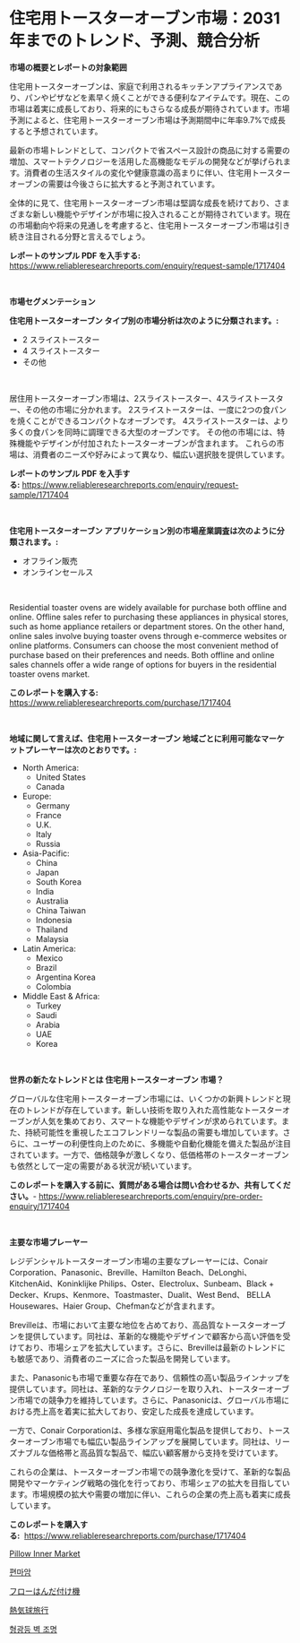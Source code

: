 <p><h1>住宅用トースターオーブン市場：2031年までのトレンド、予測、競合分析</h1></p><p><strong>市場の概要とレポートの対象範囲</strong></p>
<p><p>住宅用トースターオーブンは、家庭で利用されるキッチンアプライアンスであり、パンやピザなどを素早く焼くことができる便利なアイテムです。現在、この市場は着実に成長しており、将来的にもさらなる成長が期待されています。市場予測によると、住宅用トースターオーブン市場は予測期間中に年率9.7%で成長すると予想されています。</p><p>最新の市場トレンドとして、コンパクトで省スペース設計の商品に対する需要の増加、スマートテクノロジーを活用した高機能なモデルの開発などが挙げられます。消費者の生活スタイルの変化や健康意識の高まりに伴い、住宅用トースターオーブンの需要は今後さらに拡大すると予測されています。</p><p>全体的に見て、住宅用トースターオーブン市場は堅調な成長を続けており、さまざまな新しい機能やデザインが市場に投入されることが期待されています。現在の市場動向や将来の見通しを考慮すると、住宅用トースターオーブン市場は引き続き注目される分野と言えるでしょう。</p></p>
<p><strong>レポートのサンプル PDF を入手する:</strong> <a href="https://www.reliableresearchreports.com/enquiry/request-sample/1717404">https://www.reliableresearchreports.com/enquiry/request-sample/1717404</a></p>
<p>&nbsp;</p>
<p><strong>市場セグメンテーション</strong></p>
<p><strong>住宅用トースターオーブン タイプ別の市場分析は次のように分類されます。:</strong></p>
<p><ul><li>2 スライストースター</li><li>4 スライストースター</li><li>その他</li></ul></p>
<p>&nbsp;</p>
<p><p>居住用トースターオーブン市場は、2スライストースター、4スライストースター、その他の市場に分かれます。 2スライストースターは、一度に2つの食パンを焼くことができるコンパクトなオーブンです。 4スライストースターは、より多くの食パンを同時に調理できる大型のオーブンです。 その他の市場には、特殊機能やデザインが付加されたトースターオーブンが含まれます。 これらの市場は、消費者のニーズや好みによって異なり、幅広い選択肢を提供しています。</p></p>
<p><strong>レポートのサンプル PDF を入手する:</strong>&nbsp;<a href="https://www.reliableresearchreports.com/enquiry/request-sample/1717404">https://www.reliableresearchreports.com/enquiry/request-sample/1717404</a></p>
<p>&nbsp;</p>
<p><strong> 住宅用トースターオーブン アプリケーション別の市場産業調査は次のように分類されます。:</strong></p>
<p><ul><li>オフライン販売</li><li>オンラインセールス</li></ul></p>
<p>&nbsp;</p>
<p><p>Residential toaster ovens are widely available for purchase both offline and online. Offline sales refer to purchasing these appliances in physical stores, such as home appliance retailers or department stores. On the other hand, online sales involve buying toaster ovens through e-commerce websites or online platforms. Consumers can choose the most convenient method of purchase based on their preferences and needs. Both offline and online sales channels offer a wide range of options for buyers in the residential toaster ovens market.</p></p>
<p><strong>このレポートを購入する:</strong>&nbsp; <a href="https://www.reliableresearchreports.com/purchase/1717404">https://www.reliableresearchreports.com/purchase/1717404</a></p>
<p>&nbsp;</p>
<p><strong>地域に関して言えば、住宅用トースターオーブン 地域ごとに利用可能なマーケットプレーヤーは次のとおりです。:</strong></p>
<p><ul>
    <li>
        North America:
        <ul>
            <li>United States</li>
            <li>Canada</li>
        </ul>
    </li>
    <li>
        Europe:
        <ul>
            <li>Germany</li>
            <li>France</li>
            <li>U.K.</li>
            <li>Italy</li>
            <li>Russia</li>
        </ul>
    </li>
    <li>
        Asia-Pacific:
        <ul>
            <li>China</li>
            <li>Japan</li>
            <li>South Korea</li>
            <li>India</li>
            <li>Australia</li>
            <li>China Taiwan</li>
            <li>Indonesia</li>
            <li>Thailand</li>
            <li>Malaysia</li>
        </ul>
    </li>
    <li>
        Latin America:
        <ul>
            <li>Mexico</li>
            <li>Brazil</li>
            <li>Argentina Korea</li>
            <li>Colombia</li>
        </ul>
    </li>
    <li>
        Middle East & Africa:
        <ul>
            <li>Turkey</li>
            <li>Saudi</li>
            <li>Arabia</li>
            <li>UAE</li>
            <li>Korea</li>
        </ul>
    </li>
    </ul></p>
<p>&nbsp;</p>
<p><strong>世界の新たなトレンドとは 住宅用トースターオーブン 市場？</strong></p>
<p><p>グローバルな住宅用トースターオーブン市場には、いくつかの新興トレンドと現在のトレンドが存在しています。新しい技術を取り入れた高性能なトースターオーブンが人気を集めており、スマートな機能やデザインが求められています。また、持続可能性を重視したエコフレンドリーな製品の需要も増加しています。さらに、ユーザーの利便性向上のために、多機能や自動化機能を備えた製品が注目されています。一方で、価格競争が激しくなり、低価格帯のトースターオーブンも依然として一定の需要がある状況が続いています。</p></p>
<p><strong>このレポートを購入する前に、質問がある場合は問い合わせるか、共有してください。</strong>- <a href="https://www.reliableresearchreports.com/enquiry/pre-order-enquiry/1717404">https://www.reliableresearchreports.com/enquiry/pre-order-enquiry/1717404</a></p>
<p>&nbsp;</p>
<p><strong>主要な市場プレーヤー</strong></p>
<p><p>レジデンシャルトースターオーブン市場の主要なプレーヤーには、Conair Corporation、Panasonic、Breville、Hamilton Beach、DeLonghi、KitchenAid、Koninklijke Philips、Oster、Electrolux、Sunbeam、Black + Decker、Krups、Kenmore、Toastmaster、Dualit、West Bend、 BELLA Housewares、Haier Group、Chefmanなどが含まれます。</p><p>Brevilleは、市場において主要な地位を占めており、高品質なトースターオーブンを提供しています。同社は、革新的な機能やデザインで顧客から高い評価を受けており、市場シェアを拡大しています。さらに、Brevilleは最新のトレンドにも敏感であり、消費者のニーズに合った製品を開発しています。</p><p>また、Panasonicも市場で重要な存在であり、信頼性の高い製品ラインナップを提供しています。同社は、革新的なテクノロジーを取り入れ、トースターオーブン市場での競争力を維持しています。さらに、Panasonicは、グローバル市場における売上高を着実に拡大しており、安定した成長を達成しています。</p><p>一方で、Conair Corporationは、多様な家庭用電化製品を提供しており、トースターオーブン市場でも幅広い製品ラインアップを展開しています。同社は、リーズナブルな価格帯と高品質な製品で、幅広い顧客層から支持を受けています。</p><p>これらの企業は、トースターオーブン市場での競争激化を受けて、革新的な製品開発やマーケティング戦略の強化を行っており、市場シェアの拡大を目指しています。市場規模の拡大や需要の増加に伴い、これらの企業の売上高も着実に成長しています。</p></p>
<p><strong>このレポートを購入する:</strong>&nbsp;&nbsp;<a href="https://www.reliableresearchreports.com/purchase/1717404">https://www.reliableresearchreports.com/purchase/1717404</a></p>
<p><p><a href="https://github.com/Sherrillcrooksxa8i18ucf2m/Market-Research-Report-List-1/blob/main/pillow-inner-market.md">Pillow Inner Market</a></p><p><a href="https://medium.com/@demarcuskuhlman/gneiss-%EC%8B%9C%EC%9E%A5-%EC%8B%9C%EC%9E%A5-cagr-%EC%8B%9C%EC%9E%A5-%ED%8A%B8%EB%A0%8C%EB%93%9C-%EB%B0%8F-%EC%84%B1%EC%9E%A5-%EC%A0%84%EB%9E%B5%EC%97%90-%EB%8C%80%ED%95%9C-%ED%86%B5%EC%B0%B0%EB%A0%A5-4c76f7d88c48">편마암</a></p><p><a href="https://medium.com/@coraltrout1923/%E3%83%95%E3%83%AD%E3%83%BC%E3%82%BD%E3%83%AB%E3%83%80%E3%83%AA%E3%83%B3%E3%82%B0%E3%83%9E%E3%82%B7%E3%83%B3%E5%B8%82%E5%A0%B4-%E3%82%BF%E3%82%A4%E3%83%97-%E3%82%A2%E3%83%97%E3%83%AA%E3%82%B1%E3%83%BC%E3%82%B7%E3%83%A7%E3%83%B3-%E5%9C%B0%E7%90%86%E3%81%AB%E3%82%88%E3%82%8B%E5%8C%85%E6%8B%AC%E7%9A%84%E8%A9%95%E4%BE%A1-27e59914cc5f">フローはんだ付け機</a></p><p><a href="https://medium.com/@rylanaufman56456/%E3%83%9B%E3%83%83%E3%83%88%E3%82%A8%E3%82%A2%E3%83%90%E3%83%AB%E3%83%BC%E3%83%B3%E6%97%85%E8%A1%8C%E5%B8%82%E5%A0%B4%E3%81%AE%E8%A6%8F%E6%A8%A1%E3%81%A8%E5%B8%82%E5%A0%B4%E5%8B%95%E5%90%91-%E5%AE%8C%E5%85%A8%E3%81%AA%E6%A5%AD%E7%95%8C%E6%A6%82%E8%A6%81-2024%E5%B9%B4%E3%81%8B%E3%82%892031%E5%B9%B4-99e0fdd8f0e6">熱気球旅行</a></p><p><a href="https://medium.com/@avramcornescu20221/%ED%98%84%EC%95%A0%EB%B2%BD%EB%93%B1-%EC%8B%9C%EC%9E%A5-%EB%8F%99%ED%96%A5-%EB%B0%8F-%EC%8B%9C%EC%9E%A5-%EB%B6%84%EC%84%9D%EC%9D%80-2024-2031%EB%85%84-%EA%B8%B0%EA%B0%84%EC%9D%84-%EB%8C%80%EC%83%81%EC%9C%BC%EB%A1%9C-%EC%98%88%EC%B8%A1%EB%90%A9%EB%8B%88%EB%8B%A4-252884b2805d">형광등 벽 조명</a></p></p>